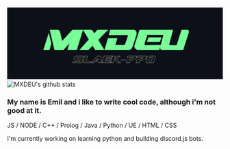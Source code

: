 ![Design and Development](https://github.com/MXDEU/MXDEU/blob/main/bannerneu.png)
![MXDEU's github stats](https://github-readme-stats.vercel.app/api?username=MXDEU&show_icons=true&hide=contribs,issues&hide_border=true&bg_color=0d1019&icon_color=79ff97&&title_color=79ff97&text_color=ffffff&custom_title=My%20Stats:&count_private=true)

### My name is Emil and i like to write cool code, although i'm not good at it.  

JS / NODE / C++ / Prolog / Java / Python / UE / HTML / CSS

I'm currently working on learning python and building discord.js bots.
